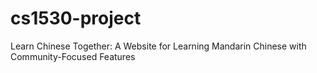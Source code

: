 # cs1530-project
Learn Chinese Together: A Website for Learning Mandarin Chinese with Community-Focused Features
